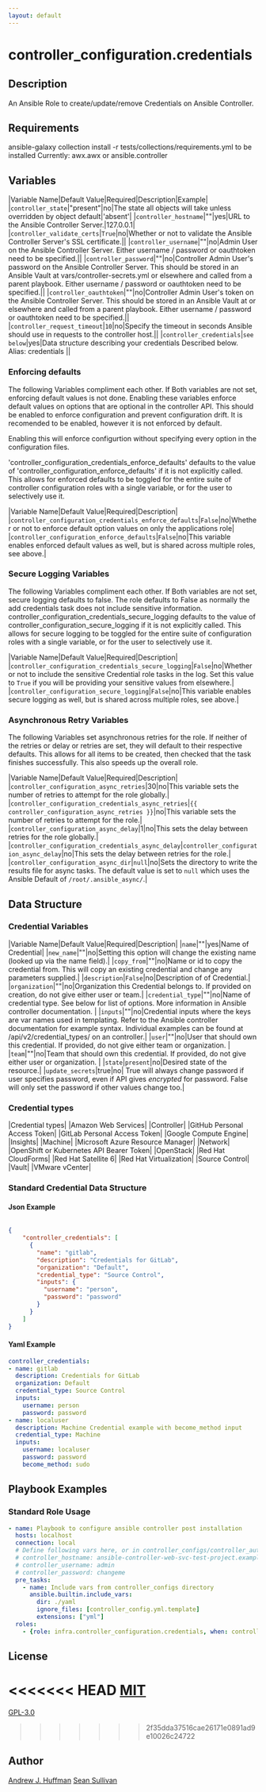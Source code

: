 ```yaml
---
layout: default
---
```


# controller_configuration.credentials

## Description

An Ansible Role to create/update/remove Credentials on Ansible Controller.

## Requirements

ansible-galaxy collection install -r tests/collections/requirements.yml to be installed
Currently:
  awx.awx
  or
  ansible.controller

## Variables

|Variable Name|Default Value|Required|Description|Example|
|`controller_state`|"present"|no|The state all objects will take unless overridden by object default|'absent'|
|`controller_hostname`|""|yes|URL to the Ansible Controller Server.|127.0.0.1|
|`controller_validate_certs`|`True`|no|Whether or not to validate the Ansible Controller Server's SSL certificate.||
|`controller_username`|""|no|Admin User on the Ansible Controller Server. Either username / password or oauthtoken need to be specified.||
|`controller_password`|""|no|Controller Admin User's password on the Ansible Controller Server. This should be stored in an Ansible Vault at vars/controller-secrets.yml or elsewhere and called from a parent playbook. Either username / password or oauthtoken need to be specified.||
|`controller_oauthtoken`|""|no|Controller Admin User's token on the Ansible Controller Server. This should be stored in an Ansible Vault at or elsewhere and called from a parent playbook. Either username / password or oauthtoken need to be specified.||
|`controller_request_timeout`|`10`|no|Specify the timeout in seconds Ansible should use in requests to the controller host.||
|`controller_credentials`|`see below`|yes|Data structure describing your credentials Described below. Alias: credentials ||

### Enforcing defaults

The following Variables compliment each other.
If Both variables are not set, enforcing default values is not done.
Enabling these variables enforce default values on options that are optional in the controller API.
This should be enabled to enforce configuration and prevent configuration drift. It is recomended to be enabled, however it is not enforced by default.

Enabling this will enforce configurtion without specifying every option in the configuration files.

'controller_configuration_credentials_enforce_defaults' defaults to the value of 'controller_configuration_enforce_defaults' if it is not explicitly called. This allows for enforced defaults to be toggled for the entire suite of controller configuration roles with a single variable, or for the user to selectively use it.

|Variable Name|Default Value|Required|Description|
|`controller_configuration_credentials_enforce_defaults`|`False`|no|Whether or not to enforce default option values on only the applications role|
|`controller_configuration_enforce_defaults`|`False`|no|This variable enables enforced default values as well, but is shared across multiple roles, see above.|

### Secure Logging Variables

The following Variables compliment each other.
If Both variables are not set, secure logging defaults to false.
The role defaults to False as normally the add credentials task does not include sensitive information.
controller_configuration_credentials_secure_logging defaults to the value of controller_configuration_secure_logging if it is not explicitly called. This allows for secure logging to be toggled for the entire suite of configuration roles with a single variable, or for the user to selectively use it.

|Variable Name|Default Value|Required|Description|
|`controller_configuration_credentials_secure_logging`|`False`|no|Whether or not to include the sensitive Credential role tasks in the log. Set this value to `True` if you will be providing your sensitive values from elsewhere.|
|`controller_configuration_secure_logging`|`False`|no|This variable enables secure logging as well, but is shared across multiple roles, see above.|

### Asynchronous Retry Variables

The following Variables set asynchronous retries for the role.
If neither of the retries or delay or retries are set, they will default to their respective defaults.
This allows for all items to be created, then checked that the task finishes successfully.
This also speeds up the overall role.

|Variable Name|Default Value|Required|Description|
|`controller_configuration_async_retries`|30|no|This variable sets the number of retries to attempt for the role globally.|
|`controller_configuration_credentials_async_retries`|`{{ controller_configuration_async_retries }}`|no|This variable sets the number of retries to attempt for the role.|
|`controller_configuration_async_delay`|1|no|This sets the delay between retries for the role globally.|
|`controller_configuration_credentials_async_delay`|`controller_configuration_async_delay`|no|This sets the delay between retries for the role.|
|`controller_configuration_async_dir`|`null`|no|Sets the directory to write the results file for async tasks. The default value is set to `null` which uses the Ansible Default of `/root/.ansible_async/`.|

## Data Structure

### Credential Variables

|Variable Name|Default Value|Required|Description|
|`name`|""|yes|Name of Credential|
|`new_name`|""|no|Setting this option will change the existing name (looked up via the name field).|
|`copy_from`|""|no|Name or id to copy the credential from. This will copy an existing credential and change any parameters supplied.|
|`description`|`False`|no|Description of  of Credential.|
|`organization`|""|no|Organization this Credential belongs to. If provided on creation, do not give either user or team.|
|`credential_type`|""|no|Name of credential type. See below for list of options. More information in Ansible controller documentation. |
|`inputs`|""|no|Credential inputs where the keys are var names used in templating. Refer to the Ansible controller documentation for example syntax. Individual examples can be found at /api/v2/credential_types/ on an controller.|
|`user`|""|no|User that should own this credential. If provided, do not give either team or organization. |
|`team`|""|no|Team that should own this credential. If provided, do not give either user or organization. |
|`state`|`present`|no|Desired state of the resource.|
|`update_secrets`|true|no| True will always change password if user specifies password, even if API gives $encrypted$ for password. False will only set the password if other values change too.|

### Credential types

|Credential types|
|Amazon Web Services|
|Controller|
|GitHub Personal Access Token|
|GitLab Personal Access Token|
|Google Compute Engine|
|Insights|
|Machine|
|Microsoft Azure Resource Manager|
|Network|
|OpenShift or Kubernetes API Bearer Token|
|OpenStack|
|Red Hat CloudForms|
|Red Hat Satellite 6|
|Red Hat Virtualization|
|Source Control|
|Vault|
|VMware vCenter|

### Standard Credential Data Structure

#### Json Example

```json

{
    "controller_credentials": [
      {
        "name": "gitlab",
        "description": "Credentials for GitLab",
        "organization": "Default",
        "credential_type": "Source Control",
        "inputs": {
          "username": "person",
          "password": "password"
        }
      }
    ]
}
```

#### Yaml Example

```yaml
controller_credentials:
- name: gitlab
  description: Credentials for GitLab
  organization: Default
  credential_type: Source Control
  inputs:
    username: person
    password: password
- name: localuser
  description: Machine Credential example with become_method input
  credential_type: Machine
  inputs:
    username: localuser
    password: password
    become_method: sudo
```

## Playbook Examples

### Standard Role Usage

```yaml
- name: Playbook to configure ansible controller post installation
  hosts: localhost
  connection: local
  # Define following vars here, or in controller_configs/controller_auth.yml
  # controller_hostname: ansible-controller-web-svc-test-project.example.com
  # controller_username: admin
  # controller_password: changeme
  pre_tasks:
    - name: Include vars from controller_configs directory
      ansible.builtin.include_vars:
        dir: ./yaml
        ignore_files: [controller_config.yml.template]
        extensions: ["yml"]
  roles:
    - {role: infra.controller_configuration.credentials, when: controller_credentials is defined}
```

## License

<<<<<<< HEAD
[MIT](https://github.com/redhat-cop/controller_configuration#licensing)
=======
[GPL-3.0](https://github.com/redhat-cop/controller_configuration#licensing)
>>>>>>> 2f35dda37516cae26171e0891ad9e10026c24722

## Author

[Andrew J. Huffman](https://github.com/ahuffman)
[Sean Sullivan](https://github.com/sean-m-sullivan)
